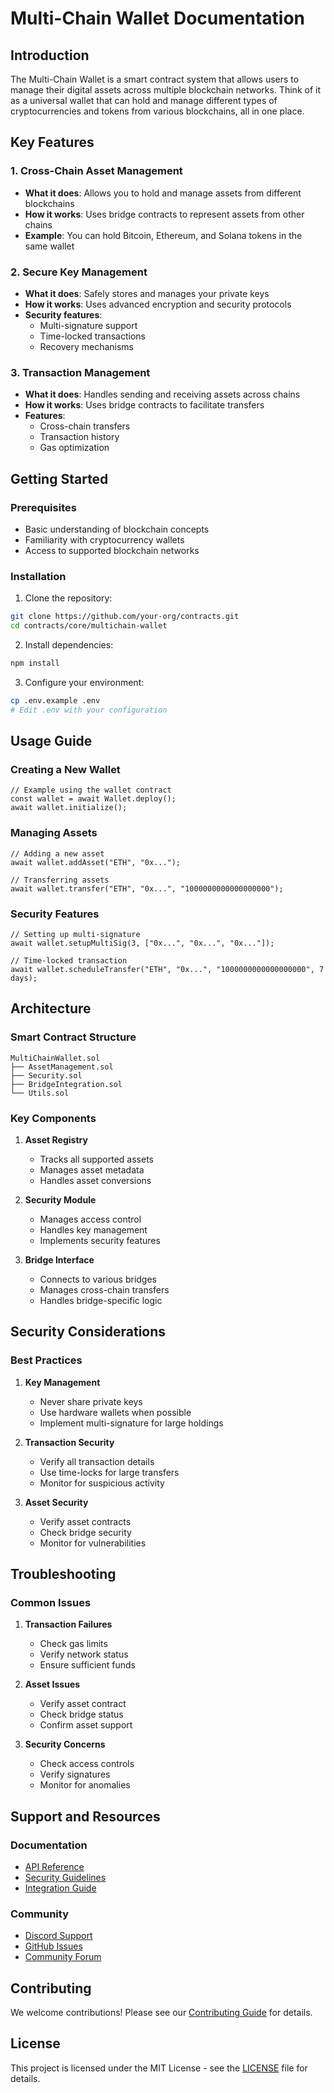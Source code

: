 # Multi-Chain Wallet Documentation

## Introduction
The Multi-Chain Wallet is a smart contract system that allows users to manage their digital assets across multiple blockchain networks. Think of it as a universal wallet that can hold and manage different types of cryptocurrencies and tokens from various blockchains, all in one place.

## Key Features

### 1. Cross-Chain Asset Management
- **What it does**: Allows you to hold and manage assets from different blockchains
- **How it works**: Uses bridge contracts to represent assets from other chains
- **Example**: You can hold Bitcoin, Ethereum, and Solana tokens in the same wallet

### 2. Secure Key Management
- **What it does**: Safely stores and manages your private keys
- **How it works**: Uses advanced encryption and security protocols
- **Security features**:
  - Multi-signature support
  - Time-locked transactions
  - Recovery mechanisms

### 3. Transaction Management
- **What it does**: Handles sending and receiving assets across chains
- **How it works**: Uses bridge contracts to facilitate transfers
- **Features**:
  - Cross-chain transfers
  - Transaction history
  - Gas optimization

## Getting Started

### Prerequisites
- Basic understanding of blockchain concepts
- Familiarity with cryptocurrency wallets
- Access to supported blockchain networks

### Installation
1. Clone the repository:
```bash
git clone https://github.com/your-org/contracts.git
cd contracts/core/multichain-wallet
```

2. Install dependencies:
```bash
npm install
```

3. Configure your environment:
```bash
cp .env.example .env
# Edit .env with your configuration
```

## Usage Guide

### Creating a New Wallet
```solidity
// Example using the wallet contract
const wallet = await Wallet.deploy();
await wallet.initialize();
```

### Managing Assets
```solidity
// Adding a new asset
await wallet.addAsset("ETH", "0x...");

// Transferring assets
await wallet.transfer("ETH", "0x...", "1000000000000000000");
```

### Security Features
```solidity
// Setting up multi-signature
await wallet.setupMultiSig(3, ["0x...", "0x...", "0x..."]);

// Time-locked transaction
await wallet.scheduleTransfer("ETH", "0x...", "1000000000000000000", 7 days);
```

## Architecture

### Smart Contract Structure
```
MultiChainWallet.sol
├── AssetManagement.sol
├── Security.sol
├── BridgeIntegration.sol
└── Utils.sol
```

### Key Components
1. **Asset Registry**
   - Tracks all supported assets
   - Manages asset metadata
   - Handles asset conversions

2. **Security Module**
   - Manages access control
   - Handles key management
   - Implements security features

3. **Bridge Interface**
   - Connects to various bridges
   - Manages cross-chain transfers
   - Handles bridge-specific logic

## Security Considerations

### Best Practices
1. **Key Management**
   - Never share private keys
   - Use hardware wallets when possible
   - Implement multi-signature for large holdings

2. **Transaction Security**
   - Verify all transaction details
   - Use time-locks for large transfers
   - Monitor for suspicious activity

3. **Asset Security**
   - Verify asset contracts
   - Check bridge security
   - Monitor for vulnerabilities

## Troubleshooting

### Common Issues
1. **Transaction Failures**
   - Check gas limits
   - Verify network status
   - Ensure sufficient funds

2. **Asset Issues**
   - Verify asset contract
   - Check bridge status
   - Confirm asset support

3. **Security Concerns**
   - Check access controls
   - Verify signatures
   - Monitor for anomalies

## Support and Resources

### Documentation
- [API Reference](api-reference.md)
- [Security Guidelines](security.md)
- [Integration Guide](integration.md)

### Community
- [Discord Support](https://discord.gg/your-server)
- [GitHub Issues](https://github.com/your-org/contracts/issues)
- [Community Forum](https://forum.your-org.com)

## Contributing
We welcome contributions! Please see our [Contributing Guide](CONTRIBUTING.md) for details.

## License
This project is licensed under the MIT License - see the [LICENSE](LICENSE) file for details. 